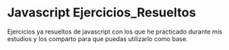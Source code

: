 # Javascript Ejercicios_Resueltos
Ejercicios ya resueltos de javascript con los que he practicado durante mis estudios y los comparto para que puedas utilizarlo como base.
